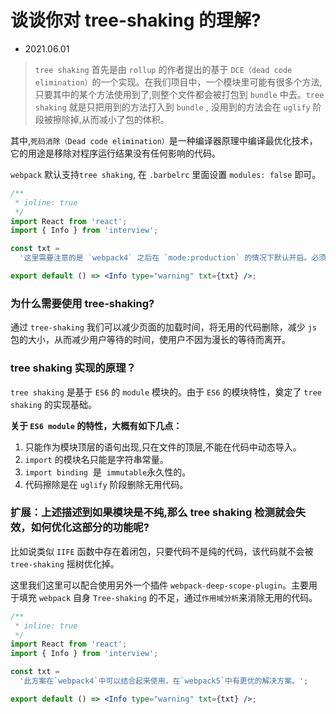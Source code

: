# 谈谈你对 tree-shaking 的理解?

- 2021.06.01

> `tree shaking` 首先是由 `rollup` 的作者提出的基于 `DCE（dead code elimination）`的一个实现。在我们项目中，一个模块里可能有很多个方法,只要其中的某个方法使用到了,则整个文件都会被打包到 `bundle` 中去。`tree shaking` 就是只把用到的方法打入到 `bundle` , 没用到的方法会在 `uglify` 阶段被擦除掉,从而减小了包的体积。

其中,`死码消除（Dead code elimination）`是一种编译器原理中编译最优化技术，它的用途是移除对程序运行结果没有任何影响的代码。

`webpack` 默认支持`tree shaking`, 在 `.barbelrc` 里面设置 `modules: false` 即可。

```jsx
/**
 * inline: true
 */
import React from 'react';
import { Info } from 'interview';

const txt =
  '这里需要注意的是 `webpack4` 之后在 `mode:production` 的情况下默认开启。必须是 `ES6` 的语法, `CJS` 的方式不支持,且其中编写的方法不能有副作用，否则就会失效。';

export default () => <Info type="warning" txt={txt} />;
```

### 为什么需要使用 tree-shaking?

通过 `tree-shaking` 我们可以减少页面的加载时间，将无用的代码删除，减少 `js` 包的大小，从而减少用户等待的时间，使用户不因为漫长的等待而离开。

### tree shaking 实现的原理？

`tree shaking` 是基于 `ES6` 的 `module` 模块的。由于 `ES6` 的模块特性，奠定了 `tree shaking` 的实现基础。

**关于 `ES6 module` 的特性，大概有如下几点：**

1. 只能作为模块顶层的语句出现,只在文件的顶层,不能在代码中动态导入。
2. `import` 的模块名只能是字符串常量。
3. `import binding`  是  `immutable`永久性的。
4. 代码擦除是在 `uglify` 阶段删除无用代码。

### 扩展：上述描述到如果模块是不纯,那么 tree shaking 检测就会失效，如何优化这部分的功能呢?

比如说类似 `IIFE` 函数中存在着闭包，只要代码不是纯的代码，该代码就不会被 `tree-shaking` 摇树优化掉。

这里我们这里可以配合使用另外一个插件 `webpack-deep-scope-plugin`。主要用于填充 `webpack` 自身 `Tree-shaking` 的不足，通过`作用域分析`来消除无用的代码。

```jsx
/**
 * inline: true
 */
import React from 'react';
import { Info } from 'interview';

const txt =
  '此方案在`webpack4`中可以结合起来使用，在`webpack5`中有更优的解决方案。';

export default () => <Info type="warning" txt={txt} />;
```
